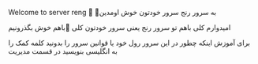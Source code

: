 Welcome to server reng 🌹 🌹به سرور رنج سرور خودتون خوش اومدین

امیدوارم کلی باهم تو سرور رنج یعنی سرور خودتون کلی 🤗باهم خوش بگذرونیم

برای آموزش اینکه چطور در این سرور رول خود یا قوانین
سرور را بدونید کلمه کمک را به انگلیسی بنویسید در قسمت مدیریت
